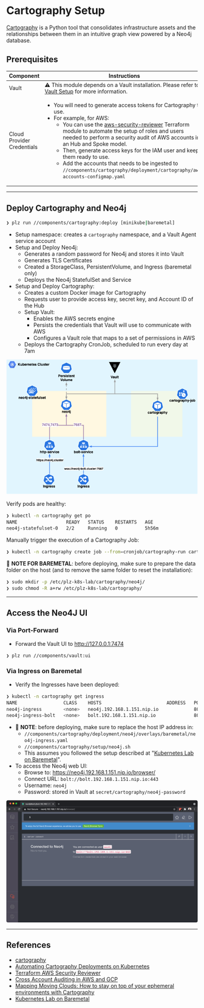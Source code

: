 # Cartography Setup

[Cartography](https://github.com/lyft/cartography) is a Python tool that consolidates infrastructure assets and the relationships between them in an intuitive graph view powered by a Neo4j database.

## Prerequisites

| Component                  | Instructions                                                                                                                                                                                                                                                                                                                                                                                                                                                                                                                                                                                                           |
| -------------------------- | ---------------------------------------------------------------------------------------------------------------------------------------------------------------------------------------------------------------------------------------------------------------------------------------------------------------------------------------------------------------------------------------------------------------------------------------------------------------------------------------------------------------------------------------------------------------------------------------------------------------------- |
| Vault                      | ⚠️ This module depends on a Vault installation. Please refer to [Vault Setup](../vault/) for more information.                                                                                                                                                                                                                                                                                                                                                                                                                                                                                                          |
| Cloud Provider Credentials | <ul><li>You will need to generate access tokens for Cartography to use.</li><li>For example, for AWS:<ul><li>You can use the [aws-security-reviewer](https://github.com/marco-lancini/utils/tree/main/terraform/aws-security-reviewer) Terraform module to automate the setup of roles and users needed to perform a security audit of AWS accounts in an Hub and Spoke model.</li><li>Then, generate access keys for the IAM user and keep them ready to use.</li><li>Add the accounts that needs to be ingested to `//components/cartography/deployment/cartography/aws-accounts-configmap.yaml`</li></ul></li></ul> |


---


## Deploy Cartography and Neo4j
```bash
❯ plz run //components/cartography:deploy [minikube|baremetal]
```
* Setup namespace: creates a `cartography` namespace, and a Vault Agent service account
* Setup and Deploy Neo4j:
  * Generates a random password for Neo4j and stores it into Vault
  * Generates TLS Certificates
  * Created a StorageClass, PersistentVolume, and Ingress (baremetal only)
  * Deploys the Neo4j StatefulSet and Service
* Setup and Deploy Cartography:
  * Creates a custom Docker image for Cartography
  * Requests user to provide access key, secret key, and Account ID of the Hub
  * Setup Vault:
    * Enables the AWS secrets engine
    * Persists the credentials that Vault will use to communicate with AWS
    * Configures a Vault role that maps to a set of permissions in AWS
  * Deploys the Cartography CronJob, scheduled to run every day at 7am

![](../../.github/components/cartography_setup.png)

Verify pods are healthy:
```bash
❯ kubectl -n cartography get po
NAME                  READY   STATUS    RESTARTS   AGE
neo4j-statefulset-0   2/2     Running   0          5h56m
```

Manually trigger the execution of a Cartography Job:
```bash
❯ kubectl -n cartography create job --from=cronjob/cartography-run cartography-run
```

📝 **NOTE FOR BAREMETAL**: before deploying, make sure to prepare
the data folder on the host (and to remove the same folder to reset the installation):
```bash
❯ sudo mkdir -p /etc/plz-k8s-lab/cartography/neo4j/
❯ sudo chmod -R a+rw /etc/plz-k8s-lab/cartography/
```


---


## Access the Neo4J  UI

### Via Port-Forward
* Forward the Vault UI to http://127.0.0.1:7474
```bash
❯ plz run //components/vault:ui
```

### Via Ingress on Baremetal
* Verify the Ingresses have been deployed:
```bash
❯ kubectl -n cartography get ingress
NAME                 CLASS    HOSTS                        ADDRESS   PORTS     AGE
neo4j-ingress        <none>   neo4j.192.168.1.151.nip.io             80, 443   6h7m
neo4j-ingress-bolt   <none>   bolt.192.168.1.151.nip.io              80, 443   6h7m
```

* 📝 **NOTE**: before deploying, make sure to replace the host IP address in:
  *  `//components/cartography/deployment/neo4j/overlays/baremetal/neo4j-ingress.yaml`
  *  `//components/cartography/setup/neo4j.sh`
  *  This assumes you followed the setup described at "[Kubernetes Lab on Baremetal](https://www.marcolancini.it/2021/blog-kubernetes-lab-baremetal/)".
* To access the Neo4j web UI:
  * Browse to: https://neo4j.192.168.1.151.nip.io/browser/
  * Connect URL: `bolt://bolt.192.168.1.151.nip.io:443`
  * Username: `neo4j`
  * Password: stored in Vault at `secret/cartography/neo4j-password`

![](../../.github/components/neo4j_ui.png)


---


## References
* [cartography](https://github.com/lyft/cartography)
* [Automating Cartography Deployments on Kubernetes](https://www.marcolancini.it/2021/blog-cartography-on-kubernetes/)
* [Terraform AWS Security Reviewer](https://github.com/marco-lancini/utils/tree/main/terraform/aws-security-reviewer)
* [Cross Account Auditing in AWS and GCP](https://www.marcolancini.it/2019/blog-cross-account-auditing/)
* [Mapping Moving Clouds: How to stay on top of your ephemeral environments with Cartography](https://www.marcolancini.it/2020/blog-mapping-moving-clouds-with-cartography/)
* [Kubernetes Lab on Baremetal](https://www.marcolancini.it/2021/blog-kubernetes-lab-baremetal/)
